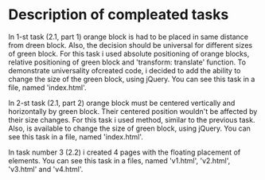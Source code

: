 # Description of compleated tasks

In 1-st task (2.1, part 1) orange block is had to be placed in same distance from dreen block. 
Also, the decision should be universal for different sizes of green block.
For this task i used absolute positioning of orange blocks, relative positioning of green block and 'transform: translate' function.
To demonstrate universality ofcreated code, i decided to add the ability to change the size of the green block, using jQuery.
You can see this task in a file, named 'index.html'.

In 2-st task (2.1, part 2) orange block must be centered vertically and horizontally by green block. 
Their centered position wouldn't be affected by their size changes.
For this task i used method, similar to the previous task.
Also, is available to change the size of green block, using jQuery.
You can see this task in a file, named 'index.html'.

In task number 3 (2.2) i created 4 pages with the floating placement of elements.
You can see this task in a files, named 'v1.html', 'v2.html', 'v3.html' and 'v4.html'.
